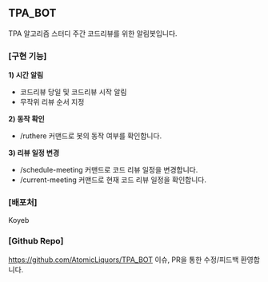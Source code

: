 ## TPA_BOT
TPA 알고리즘 스터디 주간 코드리뷰를 위한 알림봇입니다.

### [구현 기능] 
**1) 시간 알림**
- 코드리뷰 당일 및 코드리뷰 시작 알림
- 무작위 리뷰 순서 지정

**2) 동작 확인**  
- /ruthere 커맨드로 봇의 동작 여부를 확인합니다.  

**3) 리뷰 일정 변경**  
- /schedule-meeting 커맨드로 코드 리뷰 일정을 변경합니다.  
- /current-meeting 커맨드로 현재 코드 리뷰 일정을 확인합니다.


### [배포처]
Koyeb

### [Github Repo]
https://github.com/AtomicLiquors/TPA_BOT
이슈, PR을 통한 수정/피드백 환영합니다.
